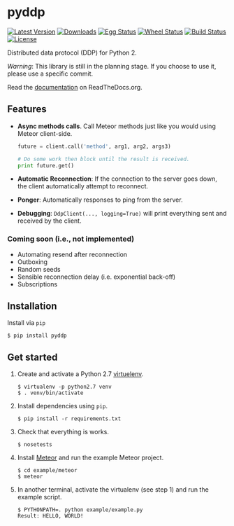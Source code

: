 # pyddp

[![Latest Version][version badge]][pypi]
[![Downloads][downloads badge]][pypi]
[![Egg Status][egg badge]][pypi]
[![Wheel Status][wheel badge]][pypi]
[![Build Status][travisci badge]][travisci]
[![License][license badge]][pypi]

Distributed data protocol (DDP) for Python 2.

_Warning_: This library is still in the planning stage. If you choose to use it,
           please use a specific commit.

Read the [documentation][docs] on ReadTheDocs.org.

## Features

* __Async methods calls__. Call Meteor methods just like you would using Meteor
  client-side.

    ```Python
    future = client.call('method', arg1, arg2, args3)

    # Do some work then block until the result is received.
    print future.get()
    ```

* __Automatic Reconnection__: If the connection to the server goes down, the
  client automatically attempt to reconnect.

* __Ponger__: Automatically responses to ping from the server.

* __Debugging__: ``DdpClient(..., logging=True)`` will print everything sent
  and received by the client.


### Coming soon (i.e., not implemented)

* Automating resend after reconnection
* Outboxing
* Random seeds
* Sensible reconnection delay (i.e. exponential back-off)
* Subscriptions


## Installation

Install via `pip`

```Shell
$ pip install pyddp
```


## Get started

1. Create and activate a Python 2.7 [virtuelenv][virtualenv].

    ```Shell
    $ virtualenv -p python2.7 venv
    $ . venv/bin/activate
    ```

2. Install dependencies using `pip`.

    ```Shell
    $ pip install -r requirements.txt
    ```

3. Check that everything is works.

    ```Shell
    $ nosetests
    ```

3. Install [Meteor][meteor] and run the example Meteor project.

    ```Shell
    $ cd example/meteor
    $ meteor
    ```

4. In another terminal, activate the virtualenv (see step 1) and run the example
   script.

    ```Shell
    $ PYTHONPATH=. python example/example.py
    Result: HELLO, WORLD!
    ```


[docs]: http://pyddp.readthedocs.org/en/latest/
[downloads badge]: https://pypip.in/download/pyddp/badge.svg
[egg badge]: https://pypip.in/egg/pyddp/badge.svg "Egg Status"
[license badge]: https://pypip.in/license/pyddp/badge.svg "License"
[travisci]:https://travis-ci.org/foxdog-studios/pyddp "Build Status"
[travisci badge]: https://travis-ci.org/foxdog-studios/pyddp.svg "Build Status"
[meteor]: https://www.meteor.com/
[pypi]: https://pypi.python.org/pypi/pyddp/
[version badge]: https://pypip.in/version/pyddp/badge.svg "Latest Version"
[virtualenv]: http://virtualenv.readthedocs.org/en/latest/
[wheel badge]: https://pypip.in/wheel/pyddp/badge.svg "Wheel Status"
